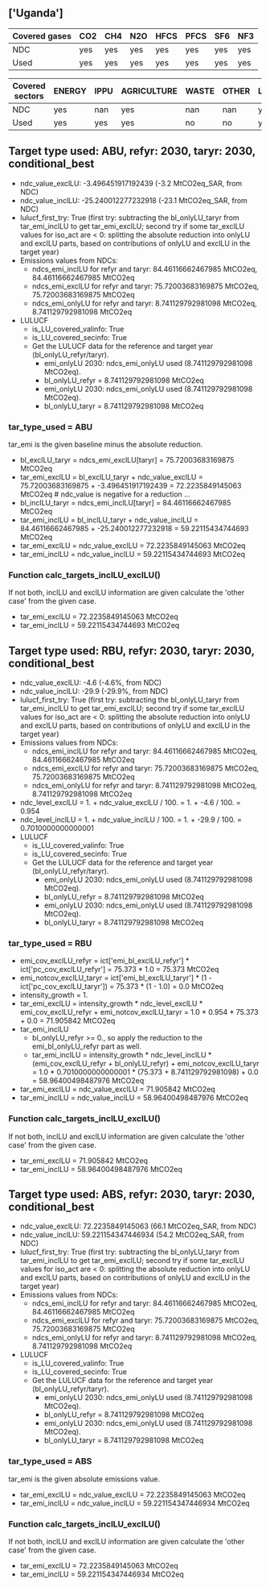 ## ['Uganda']



| Covered gases | CO2 | CH4 | N2O | HFCS | PFCS | SF6 | NF3 |
| ---- | ---- | ---- | ---- | ---- | ---- | ---- | ----  |
| NDC | yes | yes | yes | yes | yes | yes | yes |
| Used | yes | yes | yes | yes | yes | yes | yes |

| Covered sectors | ENERGY | IPPU | AGRICULTURE | WASTE | OTHER | LULUCF |
| ---- | ---- | ---- | ---- | ---- | ---- | ----  |
| NDC | yes | nan | yes | nan | nan | yes |
| Used | yes | yes | yes | no | no | yes |



## Target type used: ABU, refyr: 2030, taryr: 2030, conditional_best
- ndc_value_exclLU: -3.496451917192439 (-3.2 MtCO2eq_SAR, from NDC)
- ndc_value_inclLU: -25.240012277232918 (-23.1 MtCO2eq_SAR, from NDC)
- lulucf_first_try: True
(first try: subtracting the bl_onlyLU_taryr from tar_emi_inclLU to get tar_emi_exclLU;
second try if some tar_exclLU values for iso_act are < 0: splitting the absolute reduction into onlyLU and exclLU parts, based on contributions of onlyLU and exclLU in the target year)
- Emissions values from NDCs:
  - ndcs_emi_inclLU for refyr and taryr: 84.46116662467985 MtCO2eq, 84.46116662467985 MtCO2eq
  - ndcs_emi_exclLU for refyr and taryr: 75.72003683169875 MtCO2eq, 75.72003683169875 MtCO2eq
  - ndcs_emi_onlyLU for refyr and taryr: 8.741129792981098 MtCO2eq, 8.741129792981098 MtCO2eq
- LULUCF
  - is_LU_covered_valinfo: True
  - is_LU_covered_secinfo: True
  - Get the LULUCF data for the reference and target year (bl_onlyLU_refyr/taryr).
    - emi_onlyLU 2030: ndcs_emi_onlyLU used (8.741129792981098 MtCO2eq).
    - bl_onlyLU_refyr = 8.741129792981098 MtCO2eq
    - emi_onlyLU 2030: ndcs_emi_onlyLU used (8.741129792981098 MtCO2eq).
    - bl_onlyLU_taryr = 8.741129792981098 MtCO2eq
### tar_type_used = ABU
tar_emi is the given baseline minus the absolute reduction.
- bl_exclLU_taryr = ndcs_emi_exclLU[taryr] = 75.72003683169875 MtCO2eq
- tar_emi_exclLU = bl_exclLU_taryr + ndc_value_exclLU = 75.72003683169875 + -3.496451917192439 = 72.2235849145063 MtCO2eq # ndc_value is negative for a reduction ...
- bl_inclLU_taryr = ndcs_emi_inclLU[taryr] = 84.46116662467985 MtCO2eq
- tar_emi_inclLU = bl_inclLU_taryr + ndc_value_inclLU = 84.46116662467985 + -25.240012277232918 = 59.22115434744693 MtCO2eq
- tar_emi_exclLU = ndc_value_exclLU = 72.2235849145063 MtCO2eq
- tar_emi_inclLU = ndc_value_inclLU = 59.22115434744693 MtCO2eq
### Function calc_targets_inclLU_exclLU()
If not both, inclLU and exclLU information are given calculate the 'other case' from the given case.
- tar_emi_exclLU = 72.2235849145063 MtCO2eq
- tar_emi_inclLU = 59.22115434744693 MtCO2eq



## Target type used: RBU, refyr: 2030, taryr: 2030, conditional_best
- ndc_value_exclLU: -4.6 (-4.6%, from NDC)
- ndc_value_inclLU: -29.9 (-29.9%, from NDC)
- lulucf_first_try: True
(first try: subtracting the bl_onlyLU_taryr from tar_emi_inclLU to get tar_emi_exclLU;
second try if some tar_exclLU values for iso_act are < 0: splitting the absolute reduction into onlyLU and exclLU parts, based on contributions of onlyLU and exclLU in the target year)
- Emissions values from NDCs:
  - ndcs_emi_inclLU for refyr and taryr: 84.46116662467985 MtCO2eq, 84.46116662467985 MtCO2eq
  - ndcs_emi_exclLU for refyr and taryr: 75.72003683169875 MtCO2eq, 75.72003683169875 MtCO2eq
  - ndcs_emi_onlyLU for refyr and taryr: 8.741129792981098 MtCO2eq, 8.741129792981098 MtCO2eq
- ndc_level_exclLU = 1. + ndc_value_exclLU / 100. = 1. + -4.6 / 100. = 0.954
- ndc_level_inclLU = 1. + ndc_value_inclLU / 100. = 1. + -29.9 / 100. = 0.7010000000000001
- LULUCF
  - is_LU_covered_valinfo: True
  - is_LU_covered_secinfo: True
  - Get the LULUCF data for the reference and target year (bl_onlyLU_refyr/taryr).
    - emi_onlyLU 2030: ndcs_emi_onlyLU used (8.741129792981098 MtCO2eq).
    - bl_onlyLU_refyr = 8.741129792981098 MtCO2eq
    - emi_onlyLU 2030: ndcs_emi_onlyLU used (8.741129792981098 MtCO2eq).
    - bl_onlyLU_taryr = 8.741129792981098 MtCO2eq
### tar_type_used = RBU
- emi_cov_exclLU_refyr = ict['emi_bl_exclLU_refyr'] * ict['pc_cov_exclLU_refyr'] = 75.373 * 1.0 = 75.373 MtCO2eq
- emi_notcov_exclLU_taryr = ict['emi_bl_exclLU_taryr'] * (1 - ict['pc_cov_exclLU_taryr']) = 75.373 * (1 - 1.0) = 0.0 MtCO2eq
- intensity_growth = 1.
- tar_emi_exclLU = intensity_growth * ndc_level_exclLU * emi_cov_exclLU_refyr + emi_notcov_exclLU_taryr = 1.0 * 0.954 * 75.373 + 0.0 = 71.905842 MtCO2eq
- tar_emi_inclLU
  - bl_onlyLU_refyr >= 0., so apply the reduction to the emi_bl_onlyLU_refyr part as well.
  - tar_emi_inclLU = intensity_growth * ndc_level_inclLU * (emi_cov_exclLU_refyr + bl_onlyLU_refyr) + emi_notcov_exclLU_taryr = 1.0 * 0.7010000000000001 * (75.373 + 8.741129792981098) + 0.0 = 58.96400498487976 MtCO2eq
- tar_emi_exclLU = ndc_value_exclLU = 71.905842 MtCO2eq
- tar_emi_inclLU = ndc_value_inclLU = 58.96400498487976 MtCO2eq
### Function calc_targets_inclLU_exclLU()
If not both, inclLU and exclLU information are given calculate the 'other case' from the given case.
- tar_emi_exclLU = 71.905842 MtCO2eq
- tar_emi_inclLU = 58.96400498487976 MtCO2eq



## Target type used: ABS, refyr: 2030, taryr: 2030, conditional_best
- ndc_value_exclLU: 72.2235849145063 (66.1 MtCO2eq_SAR, from NDC)
- ndc_value_inclLU: 59.221154347446934 (54.2 MtCO2eq_SAR, from NDC)
- lulucf_first_try: True
(first try: subtracting the bl_onlyLU_taryr from tar_emi_inclLU to get tar_emi_exclLU;
second try if some tar_exclLU values for iso_act are < 0: splitting the absolute reduction into onlyLU and exclLU parts, based on contributions of onlyLU and exclLU in the target year)
- Emissions values from NDCs:
  - ndcs_emi_inclLU for refyr and taryr: 84.46116662467985 MtCO2eq, 84.46116662467985 MtCO2eq
  - ndcs_emi_exclLU for refyr and taryr: 75.72003683169875 MtCO2eq, 75.72003683169875 MtCO2eq
  - ndcs_emi_onlyLU for refyr and taryr: 8.741129792981098 MtCO2eq, 8.741129792981098 MtCO2eq
- LULUCF
  - is_LU_covered_valinfo: True
  - is_LU_covered_secinfo: True
  - Get the LULUCF data for the reference and target year (bl_onlyLU_refyr/taryr).
    - emi_onlyLU 2030: ndcs_emi_onlyLU used (8.741129792981098 MtCO2eq).
    - bl_onlyLU_refyr = 8.741129792981098 MtCO2eq
    - emi_onlyLU 2030: ndcs_emi_onlyLU used (8.741129792981098 MtCO2eq).
    - bl_onlyLU_taryr = 8.741129792981098 MtCO2eq
### tar_type_used = ABS
tar_emi is the given absolute emissions value.
- tar_emi_exclLU = ndc_value_exclLU = 72.2235849145063 MtCO2eq
- tar_emi_inclLU = ndc_value_inclLU = 59.221154347446934 MtCO2eq
### Function calc_targets_inclLU_exclLU()
If not both, inclLU and exclLU information are given calculate the 'other case' from the given case.
- tar_emi_exclLU = 72.2235849145063 MtCO2eq
- tar_emi_inclLU = 59.221154347446934 MtCO2eq